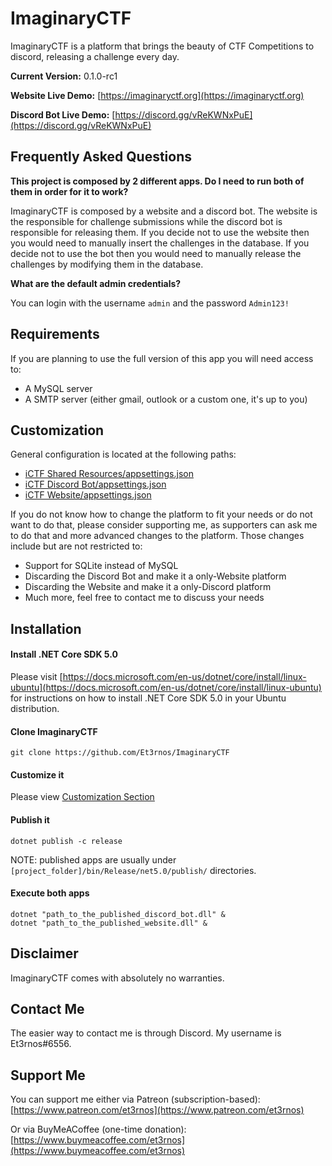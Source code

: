 # ImaginaryCTF

ImaginaryCTF is a platform that brings the beauty of CTF Competitions to discord, releasing a challenge every day.

**Current Version:** 0.1.0-rc1

**Website Live Demo:** [https://imaginaryctf.org](https://imaginaryctf.org)

**Discord Bot Live Demo:** [https://discord.gg/vReKWNxPuE](https://discord.gg/vReKWNxPuE)

## Frequently Asked Questions

**This project is composed by 2 different apps. Do I need to run both of them in order for it to work?**

ImaginaryCTF is composed by a website and a discord bot. The website is the responsible for challenge submissions while the discord bot is responsible for releasing them.
If you decide not to use the website then you would need to manually insert the challenges in the database. If you decide not to use the bot then you would need to manually release the challenges by modifying them in the database.

**What are the default admin credentials?**

You can login with the username `admin` and the password `Admin123!`

## Requirements

If you are planning to use the full version of this app you will need access to:

- A MySQL server
- A SMTP server (either gmail, outlook or a custom one, it's up to you)

## Customization

General configuration is located at the following paths:

- [iCTF Shared Resources/appsettings.json](iCTF%20Shared%20Resources/appsettings.json)
- [iCTF Discord Bot/appsettings.json](iCTF%20Discord%20Bot/appsettings.json)
- [iCTF Website/appsettings.json](iCTF%20Website/appsettings.json)

If you do not know how to change the platform to fit your needs or do not want to do that, please consider supporting me, as supporters can ask me to do that and more advanced changes to the platform. Those changes include but are not restricted to:

- Support for SQLite instead of MySQL 
- Discarding the Discord Bot and make it a only-Website platform
- Discarding the Website and make it a only-Discord platform
- Much more, feel free to contact me to discuss your needs

## Installation

#### Install .NET Core SDK 5.0

Please visit [https://docs.microsoft.com/en-us/dotnet/core/install/linux-ubuntu](https://docs.microsoft.com/en-us/dotnet/core/install/linux-ubuntu) for instructions on how to install .NET Core SDK 5.0 in your Ubuntu distribution.

#### Clone ImaginaryCTF

```
git clone https://github.com/Et3rnos/ImaginaryCTF
```

#### Customize it

Please view [Customization Section](#Customization)

#### Publish it

```
dotnet publish -c release
```

NOTE: published apps are usually under `[project_folder]/bin/Release/net5.0/publish/` directories.

#### Execute both apps

```
dotnet "path_to_the_published_discord_bot.dll" &
dotnet "path_to_the_published_website.dll" &
```

## Disclaimer

ImaginaryCTF comes with absolutely no warranties.

## Contact Me

The easier way to contact me is through Discord. My username is Et3rnos#6556.

## Support Me

You can support me either via Patreon (subscription-based): [https://www.patreon.com/et3rnos](https://www.patreon.com/et3rnos)

Or via BuyMeACoffee (one-time donation): [https://www.buymeacoffee.com/et3rnos](https://www.buymeacoffee.com/et3rnos)
